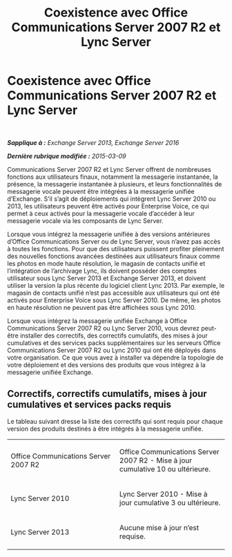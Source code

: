 ﻿---
title: 'Coexistence avec Office Communications Server 2007 R2 et Lync Server'
TOCTitle: Coexistence avec Office Communications Server 2007 R2 et Lync Server
ms:assetid: f12d65c7-0b2c-46a1-a14a-802a76296fa1
ms:mtpsurl: https://technet.microsoft.com/fr-fr/library/JJ851069(v=EXCHG.150)
ms:contentKeyID: 50555512
ms.date: 05/23/2018
mtps_version: v=EXCHG.150
ms.translationtype: MT
---

# Coexistence avec Office Communications Server 2007 R2 et Lync Server

 

_**Sapplique à :** Exchange Server 2013, Exchange Server 2016_

_**Dernière rubrique modifiée :** 2015-03-09_

Communications Server 2007 R2 et Lync Server offrent de nombreuses fonctions aux utilisateurs finaux, notamment la messagerie instantanée, la présence, la messagerie instantanée à plusieurs, et leurs fonctionnalités de messagerie vocale peuvent être intégrées à la messagerie unifiée d’Exchange. S’il s’agit de déploiements qui intègrent Lync Server 2010 ou 2013, les utilisateurs peuvent être activés pour Enterprise Voice, ce qui permet à ceux activés pour la messagerie vocale d’accéder à leur messagerie vocale via les composants de Lync Server.

Lorsque vous intégrez la messagerie unifiée à des versions antérieures d’Office Communications Server ou de Lync Server, vous n’avez pas accès à toutes les fonctions. Pour que des utilisateurs puissent profiter pleinement des nouvelles fonctions avancées destinées aux utilisateurs finaux comme les photos en mode haute résolution, le magasin de contacts unifié et l’intégration de l’archivage Lync, ils doivent posséder des comptes utilisateur sous Lync Server 2013 et Exchange Server 2013, et doivent utiliser la version la plus récente du logiciel client Lync 2013. Par exemple, le magasin de contacts unifié n’est pas accessible aux utilisateurs qui ont été activés pour Enterprise Voice sous Lync Server 2010. De même, les photos en haute résolution ne peuvent pas être affichées sous Lync 2010.

Lorsque vous intégrez la messagerie unifiée Exchange à Office Communications Server 2007 R2 ou Lync Server 2010, vous devrez peut-être installer des correctifs, des correctifs cumulatifs, des mises à jour cumulatives et des services packs supplémentaires sur les serveurs Office Communications Server 2007 R2 ou Lync 2010 qui ont été déployés dans votre organisation. Ce que vous avez à installer va dépendre la topologie de votre déploiement et des versions des produits que vous intégrez à la messagerie unifiée Exchange.

## Correctifs, correctifs cumulatifs, mises à jour cumulatives et services packs requis

Le tableau suivant dresse la liste des correctifs qui sont requis pour chaque version des produits destinés à être intégrés à la messagerie unifiée.


<table>
<colgroup>
<col style="width: 50%" />
<col style="width: 50%" />
</colgroup>
<tbody>
<tr class="odd">
<td><p>Office Communications Server 2007 R2</p></td>
<td><p>Office Communications Server 2007 R2 - Mise à jour cumulative 10 ou ultérieure.</p></td>
</tr>
<tr class="even">
<td><p>Lync Server 2010</p></td>
<td><p>Lync Server 2010 - Mise à jour cumulative 3 ou ultérieure.</p></td>
</tr>
<tr class="odd">
<td><p>Lync Server 2013</p></td>
<td><p>Aucune mise à jour n’est requise.</p></td>
</tr>
</tbody>
</table>

